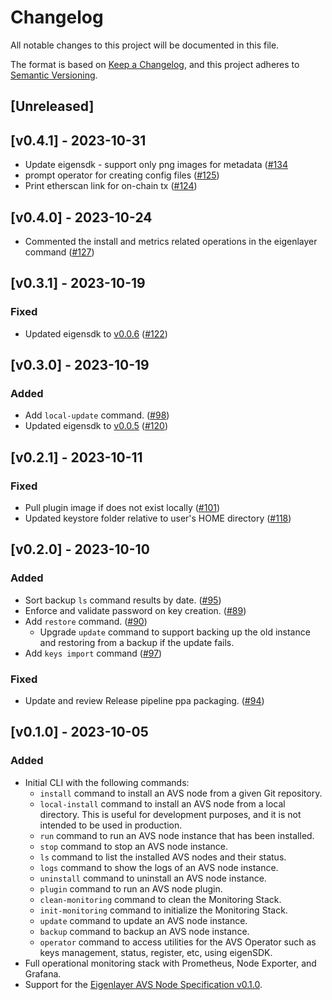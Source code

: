 # Changelog

All notable changes to this project will be documented in this file.

The format is based on [Keep a Changelog](https://keepachangelog.com/en/1.0.0/),
and this project adheres to [Semantic Versioning](https://semver.org/spec/v2.0.0.html).

## [Unreleased]

## [v0.4.1] - 2023-10-31
- Update eigensdk - support only png images for metadata ([#134](https://github.com/NethermindEth/eigenlayer/pull/134)
- prompt operator for creating config files ([#125](https://github.com/NethermindEth/eigenlayer/pull/125))
- Print etherscan link for on-chain tx ([#124](https://github.com/NethermindEth/eigenlayer/pull/124))

## [v0.4.0] - 2023-10-24
- Commented the install and metrics related operations in the eigenlayer command ([#127](https://github.com/NethermindEth/eigenlayer/pull/127))

## [v0.3.1] - 2023-10-19
### Fixed
- Updated eigensdk to [v0.0.6](https://github.com/Layr-Labs/eigensdk-go/releases/tag/v0.0.6) ([#122](https://github.com/NethermindEth/eigenlayer/pull/122)) 
## [v0.3.0] - 2023-10-19
### Added

- Add `local-update` command. ([#98](https://github.com/NethermindEth/eigenlayer/pull/98))
- Updated eigensdk to [v0.0.5](https://github.com/Layr-Labs/eigensdk-go/releases/tag/v0.0.5) ([#120](https://github.com/NethermindEth/eigenlayer/pull/120))

## [v0.2.1] - 2023-10-11 

### Fixed

- Pull plugin image if does not exist locally ([#101](https://github.com/NethermindEth/eigenlayer/pull/101))
- Updated keystore folder relative to user's HOME directory ([#118](https://github.com/NethermindEth/eigenlayer/pull/118))

## [v0.2.0] - 2023-10-10

### Added

- Sort backup `ls` command results by date. ([#95](https://github.com/NethermindEth/eigenlayer/pull/95))
- Enforce and validate password on key creation. ([#89](https://github.com/NethermindEth/eigenlayer/pull/89))
- Add `restore` command. ([#90](https://github.com/NethermindEth/eigenlayer/pull/90))
  - Upgrade `update` command to support backing up the old instance and restoring from a backup if the update fails.
- Add `keys import` command  ([#97](https://github.com/NethermindEth/eigenlayer/pull/97))

### Fixed

- Update and review Release pipeline ppa packaging. ([#94](https://github.com/NethermindEth/eigenlayer/pull/94))

## [v0.1.0] - 2023-10-05

### Added

- Initial CLI with the following commands:
  - `install` command to install an AVS node from a given Git repository.
  - `local-install` command to install an AVS node from a local directory. This is useful for development purposes, and it is not intended to be used in production.
  - `run` command to run an AVS node instance that has been installed.
  - `stop` command to stop an AVS node instance.
  - `ls` command to list the installed AVS nodes and their status.
  - `logs` command to show the logs of an AVS node instance.
  - `uninstall` command to uninstall an AVS node instance.
  - `plugin` command to run an AVS node plugin.
  - `clean-monitoring` command to clean the Monitoring Stack.
  - `init-monitoring` command to initialize the Monitoring Stack.
  - `update` command to update an AVS node instance.
  - `backup` command to backup an AVS node instance.
  - `operator` command to access utilities for the AVS Operator such as keys management, status, register, etc, using eigenSDK.
- Full operational monitoring stack with Prometheus, Node Exporter, and Grafana.
- Support for the [Eigenlayer AVS Node Specification v0.1.0](https://eigen.nethermind.io/).

<!-- ### Fixed -->

<!-- ### Changed -->

<!-- ### Removed -->
